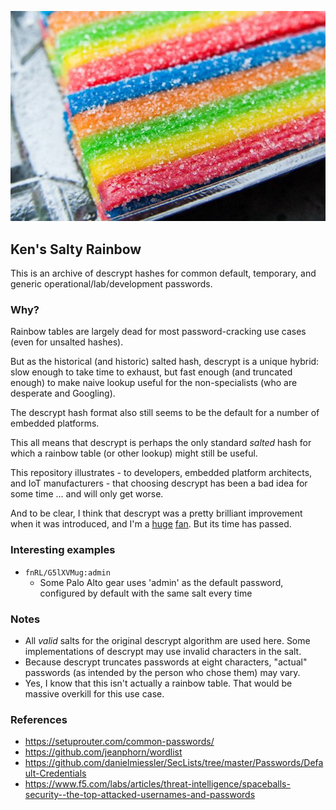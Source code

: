 
![Rainbow candy coated with sugar](/img/kens-salty-rainbow.jpg)

## Ken's Salty Rainbow ##

This is an archive of descrypt hashes for common default, temporary, and generic operational/lab/development passwords.

### Why? ###
Rainbow tables are largely dead for most password-cracking use cases (even for unsalted hashes).

But as the historical (and historic) salted hash, descrypt is a unique hybrid: slow enough to take time to exhaust, but fast enough (and truncated enough) to make naive lookup useful for the non-specialists (who are desperate and Googling).

The descrypt hash format also still seems to be the default for a number of embedded platforms.

This all means that descrypt is perhaps the only standard *salted* hash for which a rainbow table (or other lookup) might still be useful.

This repository illustrates - to developers, embedded platform architects, and IoT manufacturers - that choosing descrypt has been a bad idea for some time ... and will only get worse.

And to be clear, I think that descrypt was a pretty brilliant improvement when it was introduced, and I'm a [huge](https://www.techsolvency.com/passwords/ztex/) [fan](https://minnie.tuhs.org/pipermail/tuhs/2019-October/019125.html). But its time has passed.

### Interesting examples ###
* `fnRL/G5lXVMug:admin`
  * Some Palo Alto gear uses 'admin' as the default password, configured by default with the same salt every time

### Notes ###
* All *valid* salts for the original descrypt algorithm are used here. Some implementations of descrypt may use invalid characters in the salt.
* Because descrypt truncates passwords at eight characters, "actual" passwords (as intended by the person who chose them) may vary.
* Yes, I know that this isn't actually a rainbow table. That would be massive overkill for this use case.

### References ###
* https://setuprouter.com/common-passwords/
* https://github.com/jeanphorn/wordlist
* https://github.com/danielmiessler/SecLists/tree/master/Passwords/Default-Credentials
* https://www.f5.com/labs/articles/threat-intelligence/spaceballs-security--the-top-attacked-usernames-and-passwords
